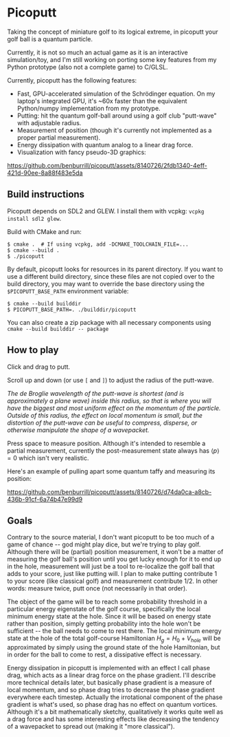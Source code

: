 # Picoputt
Taking the concept of miniature golf to its logical extreme, in picoputt your golf ball is a quantum particle.

Currently, it is not so much an actual game as it is an interactive simulation/toy, and I'm still working on porting
some key features from my Python prototype (also not a complete game) to C/GLSL.

Currently, picoputt has the following features:
* Fast, GPU-accelerated simulation of the Schrödinger equation.  On my laptop's integrated GPU, it's ~60x faster than
  the equivalent Python/numpy implementation from my prototype.
* Putting: hit the quantum golf-ball around using a golf club "putt-wave" with adjustable radius.
* Measurement of position (though it's currently not implemented as a proper partial measurement).
* Energy dissipation with quantum analog to a linear drag force.
* Visualization with fancy pseudo-3D graphics:

https://github.com/benburrill/picoputt/assets/8140726/2fdb1340-4eff-421d-90ee-8a88f483e5da


## Build instructions
Picoputt depends on SDL2 and GLEW.  I install them with vcpkg: `vcpkg install sdl2 glew`.

Build with CMake and run:
```shell
$ cmake .  # If using vcpkg, add -DCMAKE_TOOLCHAIN_FILE=...
$ cmake --build .
$ ./picoputt
```

By default, picoputt looks for resources in its parent directory.  If you want to use a different build directory, since
these files are not copied over to the build directory, you may want to override the base directory using the
`$PICOPUTT_BASE_PATH` environment variable:
```shell
$ cmake --build builddir
$ PICOPUTT_BASE_PATH=. ./builddir/picoputt
```

You can also create a zip package with all necessary components using
`cmake --build builddir -- package`


## How to play
Click and drag to putt.

Scroll up and down (or use `[` and `]`) to adjust the radius of the putt-wave.

*The de Broglie wavelength of the putt-wave is shortest (and is approximately a plane wave) inside this radius, so that
is where you will have the biggest and most uniform effect on the momentum of the particle.  Outside of this radius, the
effect on local momentum is small, but the distortion of the putt-wave can be useful to compress, disperse, or otherwise
manipulate the shape of a wavepacket.*

Press space to measure position.  Although it's intended to resemble a partial measurement, currently the
post-measurement state always has $\langle{}p\rangle = 0$ which isn't very realistic.

Here's an example of pulling apart some quantum taffy and measuring its position:

https://github.com/benburrill/picoputt/assets/8140726/d74da0ca-a8cb-436b-91cf-6a74b47e99d9


## Goals
Contrary to the source material, I don't want picoputt to be too much of a game of chance -- god might play dice, but
we're trying to play golf.  Although there will be (partial) position measurement, it won't be a matter of measuring
the golf ball's position until you get lucky enough for it to end up in the hole, measurement will just be a tool to
re-localize the golf ball that adds to your score, just like putting will.
I plan to make putting contribute 1 to your score (like classical golf) and measurement contribute 1/2.  In other words:
measure twice, putt once (not necessarily in that order).

The object of the game will be to reach some probability threshold in a particular energy eigenstate of the golf course,
specifically the local minimum energy state at the hole.  Since it will be based on energy state rather than position,
simply getting probability into the hole won't be sufficient -- the ball needs to come to rest there.  The local minimum
energy state at the hole of the total golf-course Hamiltonian $H_g = H_0 + V_{hole}$ will be approximated by simply
using the ground state of the hole Hamiltonian, but in order for the
ball to come to rest, a dissipative effect is necessary.

Energy dissipation in picoputt is implemented with an effect I call phase drag, which acts as a linear drag force on
the phase gradient.  I'll describe more technical details later, but basically phase gradient is a measure of local
momentum, and so phase drag tries to decrease the phase gradient everywhere each timestep.  Actually the irrotational
component of the phase gradient is what's used, so phase drag has no effect on quantum vortices.  Although it's a bit
mathematically sketchy, qualitatively it works quite well as a drag force and has some interesting effects like
decreasing the tendency of a wavepacket to spread out (making it "more classical").
